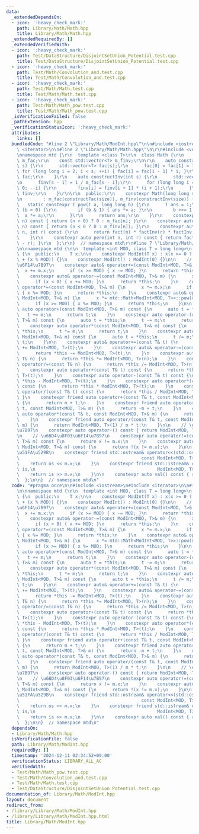 ```yaml
---
data:
  _extendedDependsOn:
  - icon: ':heavy_check_mark:'
    path: Library/Math/Math.hpp
    title: Library/Math/Math.hpp
  _extendedRequiredBy: []
  _extendedVerifiedWith:
  - icon: ':heavy_check_mark:'
    path: Test/DataStructure/DisjointSetUnion_Potential.test.cpp
    title: Test/DataStructure/DisjointSetUnion_Potential.test.cpp
  - icon: ':heavy_check_mark:'
    path: Test/Math/Convolution_and.test.cpp
    title: Test/Math/Convolution_and.test.cpp
  - icon: ':heavy_check_mark:'
    path: Test/Math/Math.test.cpp
    title: Test/Math/Math.test.cpp
  - icon: ':heavy_check_mark:'
    path: Test/Math/Math_pow.test.cpp
    title: Test/Math/Math_pow.test.cpp
  _isVerificationFailed: false
  _pathExtension: hpp
  _verificationStatusIcon: ':heavy_check_mark:'
  attributes:
    links: []
  bundledCode: "#line 2 \"Library/Math/ModInt.hpp\"\n\n#include <iostream>\n#include\
    \ <iterator>\n\n#line 2 \"Library/Math/Math.hpp\"\n\r\n#include <vector>\r\n\r\
    \nnamespace mtd {\r\n  template <class T>\r\n  class Math {\r\n    const std::vector<T>\
    \ m_fac;\r\n    const std::vector<T> m_finv;\r\n\r\n    auto constructFac(int\
    \ s) {\r\n      std::vector<T> fac(s);\r\n      fac[0] = fac[1] = 1;\r\n     \
    \ for (long long i = 2; i < s; ++i) { fac[i] = fac[i - 1] * i; }\r\n      return\
    \ fac;\r\n    }\r\n    auto constructInv(int s) {\r\n      std::vector<T> finv(s);\r\
    \n      finv[s - 1] = 1 / m_fac[s - 1];\r\n      for (long long i = s - 2; i >=\
    \ 0; --i) {\r\n        finv[i] = finv[i + 1] * (i + 1);\r\n      }\r\n      return\
    \ finv;\r\n    }\r\n\r\n  public:\r\n    constexpr Math(long long size = 3 * 1e6)\r\
    \n        : m_fac(constructFac(size)), m_finv(constructInv(size)) {}\r\n\r\n \
    \   static constexpr T pow(T a, long long b) {\r\n      T ans = 1;\r\n      while\
    \ (b > 0) {\r\n        if (b & 1) { ans *= a; }\r\n        b >>= 1;\r\n      \
    \  a *= a;\r\n      }\r\n      return ans;\r\n    }\r\n    constexpr auto fact(int\
    \ n) const { return (n < 0) ? 0 : m_fac[n]; }\r\n    constexpr auto factInv(int\
    \ n) const { return (n < 0 ? 0 : m_finv[n]); }\r\n    constexpr auto comb(int\
    \ n, int r) const {\r\n      return fact(n) * factInv(r) * factInv(n - r);\r\n\
    \    }\r\n    constexpr auto perm(int n, int r) const { return fact(n) * factInv(n\
    \ - r); }\r\n  };\r\n}  // namespace mtd\r\n#line 7 \"Library/Math/ModInt.hpp\"\
    \n\nnamespace mtd {\n\n  template <int MOD, class T = long long>\n  class ModInt\
    \ {\n  public:\n    T x;\n\n    constexpr ModInt(T x) : x(x >= 0 ? x % MOD : MOD\
    \ + (x % MOD)) {}\n    constexpr ModInt() : ModInt(0) {}\n\n    // \u56DB\u5247\
    \u6F14\u7B97\n    constexpr auto& operator+=(const ModInt<MOD, T>& m) {\n    \
    \  x += m.x;\n      if (x >= MOD) { x -= MOD; }\n      return *this;\n    }\n\
    \    constexpr auto& operator-=(const ModInt<MOD, T>& m) {\n      x -= m.x;\n\
    \      if (x < 0) { x += MOD; }\n      return *this;\n    }\n    constexpr auto&\
    \ operator*=(const ModInt<MOD, T>& m) {\n      x *= m.x;\n      if (x >= MOD)\
    \ { x %= MOD; }\n      return *this;\n    }\n    constexpr auto& operator/=(const\
    \ ModInt<MOD, T>& m) {\n      x *= mtd::Math<ModInt<MOD, T>>::pow(m.x, MOD - 2).x;\n\
    \      if (x >= MOD) { x %= MOD; }\n      return *this;\n    }\n\n    constexpr\
    \ auto operator+(const ModInt<MOD, T>& m) const {\n      auto t = *this;\n   \
    \   t += m;\n      return t;\n    }\n    constexpr auto operator-(const ModInt<MOD,\
    \ T>& m) const {\n      auto t = *this;\n      t -= m;\n      return t;\n    }\n\
    \    constexpr auto operator*(const ModInt<MOD, T>& m) const {\n      auto t =\
    \ *this;\n      t *= m;\n      return t;\n    }\n    constexpr auto operator/(const\
    \ ModInt<MOD, T>& m) const {\n      auto t = *this;\n      t /= m;\n      return\
    \ t;\n    }\n\n    constexpr auto& operator+=(const T& t) {\n      return *this\
    \ += ModInt<MOD, T>(t);\n    }\n    constexpr auto& operator-=(const T& t) {\n\
    \      return *this -= ModInt<MOD, T>(t);\n    }\n    constexpr auto& operator*=(const\
    \ T& n) {\n      return *this *= ModInt<MOD, T>(n);\n    }\n    constexpr auto&\
    \ operator/=(const T& n) {\n      return *this /= ModInt<MOD, T>(n);\n    }\n\
    \    constexpr auto operator+(const T& t) const {\n      return *this + ModInt<MOD,\
    \ T>(t);\n    }\n    constexpr auto operator-(const T& t) const {\n      return\
    \ *this - ModInt<MOD, T>(t);\n    }\n    constexpr auto operator*(const T& t)\
    \ const {\n      return *this * ModInt<MOD, T>(t);\n    }\n    constexpr auto\
    \ operator/(const T& t) const {\n      return *this / ModInt<MOD, T>(t);\n   \
    \ }\n    constexpr friend auto operator+(const T& t, const ModInt<MOD, T>& m)\
    \ {\n      return m + t;\n    }\n    constexpr friend auto operator-(const T&\
    \ t, const ModInt<MOD, T>& m) {\n      return -m + t;\n    }\n    constexpr friend\
    \ auto operator*(const T& t, const ModInt<MOD, T>& m) {\n      return m * t;\n\
    \    }\n    constexpr friend auto operator/(const T& t, const ModInt<MOD, T>&\
    \ m) {\n      return ModInt<MOD, T>(1) / m * t;\n    }\n\n    // \u5358\u9805\u6F14\
    \u7B97\n    constexpr auto operator-() const { return ModInt<MOD, T>(0 - x); }\n\
    \n    // \u6BD4\u8F03\u6F14\u7B97\n    constexpr auto operator!=(const ModInt<MOD,\
    \ T>& m) const {\n      return x != m.x;\n    }\n    constexpr auto operator==(const\
    \ ModInt<MOD, T>& m) const {\n      return !(x != m.x);\n    }\n\n    // \u5165\
    \u51FA\u529B\n    constexpr friend std::ostream& operator<<(std::ostream& os,\n\
    \                                              const ModInt<MOD, T>& m) {\n  \
    \    return os << m.x;\n    }\n    constexpr friend std::istream& operator>>(std::istream&\
    \ is,\n                                              ModInt<MOD, T>& m) {\n  \
    \    return is >> m.x;\n    }\n\n    constexpr auto val() const { return x; }\n\
    \  };\n\n}  // namespace mtd\n"
  code: "#pragma once\n\n#include <iostream>\n#include <iterator>\n\n#include \"./Math.hpp\"\
    \n\nnamespace mtd {\n\n  template <int MOD, class T = long long>\n  class ModInt\
    \ {\n  public:\n    T x;\n\n    constexpr ModInt(T x) : x(x >= 0 ? x % MOD : MOD\
    \ + (x % MOD)) {}\n    constexpr ModInt() : ModInt(0) {}\n\n    // \u56DB\u5247\
    \u6F14\u7B97\n    constexpr auto& operator+=(const ModInt<MOD, T>& m) {\n    \
    \  x += m.x;\n      if (x >= MOD) { x -= MOD; }\n      return *this;\n    }\n\
    \    constexpr auto& operator-=(const ModInt<MOD, T>& m) {\n      x -= m.x;\n\
    \      if (x < 0) { x += MOD; }\n      return *this;\n    }\n    constexpr auto&\
    \ operator*=(const ModInt<MOD, T>& m) {\n      x *= m.x;\n      if (x >= MOD)\
    \ { x %= MOD; }\n      return *this;\n    }\n    constexpr auto& operator/=(const\
    \ ModInt<MOD, T>& m) {\n      x *= mtd::Math<ModInt<MOD, T>>::pow(m.x, MOD - 2).x;\n\
    \      if (x >= MOD) { x %= MOD; }\n      return *this;\n    }\n\n    constexpr\
    \ auto operator+(const ModInt<MOD, T>& m) const {\n      auto t = *this;\n   \
    \   t += m;\n      return t;\n    }\n    constexpr auto operator-(const ModInt<MOD,\
    \ T>& m) const {\n      auto t = *this;\n      t -= m;\n      return t;\n    }\n\
    \    constexpr auto operator*(const ModInt<MOD, T>& m) const {\n      auto t =\
    \ *this;\n      t *= m;\n      return t;\n    }\n    constexpr auto operator/(const\
    \ ModInt<MOD, T>& m) const {\n      auto t = *this;\n      t /= m;\n      return\
    \ t;\n    }\n\n    constexpr auto& operator+=(const T& t) {\n      return *this\
    \ += ModInt<MOD, T>(t);\n    }\n    constexpr auto& operator-=(const T& t) {\n\
    \      return *this -= ModInt<MOD, T>(t);\n    }\n    constexpr auto& operator*=(const\
    \ T& n) {\n      return *this *= ModInt<MOD, T>(n);\n    }\n    constexpr auto&\
    \ operator/=(const T& n) {\n      return *this /= ModInt<MOD, T>(n);\n    }\n\
    \    constexpr auto operator+(const T& t) const {\n      return *this + ModInt<MOD,\
    \ T>(t);\n    }\n    constexpr auto operator-(const T& t) const {\n      return\
    \ *this - ModInt<MOD, T>(t);\n    }\n    constexpr auto operator*(const T& t)\
    \ const {\n      return *this * ModInt<MOD, T>(t);\n    }\n    constexpr auto\
    \ operator/(const T& t) const {\n      return *this / ModInt<MOD, T>(t);\n   \
    \ }\n    constexpr friend auto operator+(const T& t, const ModInt<MOD, T>& m)\
    \ {\n      return m + t;\n    }\n    constexpr friend auto operator-(const T&\
    \ t, const ModInt<MOD, T>& m) {\n      return -m + t;\n    }\n    constexpr friend\
    \ auto operator*(const T& t, const ModInt<MOD, T>& m) {\n      return m * t;\n\
    \    }\n    constexpr friend auto operator/(const T& t, const ModInt<MOD, T>&\
    \ m) {\n      return ModInt<MOD, T>(1) / m * t;\n    }\n\n    // \u5358\u9805\u6F14\
    \u7B97\n    constexpr auto operator-() const { return ModInt<MOD, T>(0 - x); }\n\
    \n    // \u6BD4\u8F03\u6F14\u7B97\n    constexpr auto operator!=(const ModInt<MOD,\
    \ T>& m) const {\n      return x != m.x;\n    }\n    constexpr auto operator==(const\
    \ ModInt<MOD, T>& m) const {\n      return !(x != m.x);\n    }\n\n    // \u5165\
    \u51FA\u529B\n    constexpr friend std::ostream& operator<<(std::ostream& os,\n\
    \                                              const ModInt<MOD, T>& m) {\n  \
    \    return os << m.x;\n    }\n    constexpr friend std::istream& operator>>(std::istream&\
    \ is,\n                                              ModInt<MOD, T>& m) {\n  \
    \    return is >> m.x;\n    }\n\n    constexpr auto val() const { return x; }\n\
    \  };\n\n}  // namespace mtd\n"
  dependsOn:
  - Library/Math/Math.hpp
  isVerificationFile: false
  path: Library/Math/ModInt.hpp
  requiredBy: []
  timestamp: '2024-12-11 02:34:52+09:00'
  verificationStatus: LIBRARY_ALL_AC
  verifiedWith:
  - Test/Math/Math_pow.test.cpp
  - Test/Math/Convolution_and.test.cpp
  - Test/Math/Math.test.cpp
  - Test/DataStructure/DisjointSetUnion_Potential.test.cpp
documentation_of: Library/Math/ModInt.hpp
layout: document
redirect_from:
- /library/Library/Math/ModInt.hpp
- /library/Library/Math/ModInt.hpp.html
title: Library/Math/ModInt.hpp
---
```

